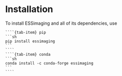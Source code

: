 # Installation

To install ESSimaging and all of its dependencies, use

`````{tab-set}
````{tab-item} pip
```sh
pip install essimaging
```
````
````{tab-item} conda
```sh
conda install -c conda-forge essimaging
```
````
`````
